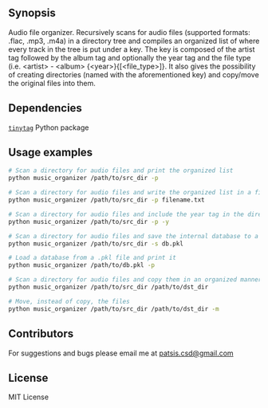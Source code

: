 ## Synopsis

Audio file organizer. Recursively scans for audio files (supported formats:
.flac, .mp3, .m4a) in a directory tree and compiles an organized list of where
every track in the tree is put under a key. The key is composed of the artist
tag followed by the album tag and optionally the year tag and the file type
(i.e. \<artist\> - \<album\> \{\<year\>\}\{\[\<file_type\>\]\}. It also gives the
possibility of creating directories (named with the aforementioned key) and
copy/move the original files into them.

## Dependencies

[`tinytag`](https://pypi.python.org/pypi/tinytag/) Python package

## Usage examples

```sh
# Scan a directory for audio files and print the organized list
python music_organizer /path/to/src_dir -p

# Scan a directory for audio files and write the organized list in a file
python music_organizer /path/to/src_dir -p filename.txt

# Scan a directory for audio files and include the year tag in the directory name
python music_organizer /path/to/src_dir -p -y

# Scan a directory for audio files and save the internal database to a .pkl file
python music_organizer /path/to/src_dir -s db.pkl

# Load a database from a .pkl file and print it
python music_organizer /path/to/db.pkl -p

# Scan a directory for audio files and copy them in an organized manner into a directory
python music_organizer /path/to/src_dir /path/to/dst_dir

# Move, instead of copy, the files
python music_organizer /path/to/src_dir /path/to/dst_dir -m
```

## Contributors

For suggestions and bugs please email me at patsis.csd@gmail.com

## License

MIT License
